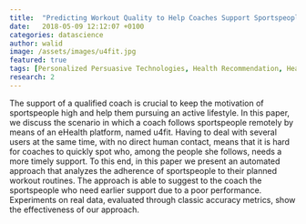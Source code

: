 ```yaml
---
title:  "Predicting Workout Quality to Help Coaches Support Sportspeople"
date:   2018-05-09 12:12:07 +0100
categories: datascience
author: walid
image: /assets/images/u4fit.jpg
featured: true
tags: [Personalized Persuasive Technologies, Health Recommendation, Healthy Lifestyle, eCoaching, Motivation]
research: 2
---
```


The support of a qualified coach is crucial to keep the motivation of
sportspeople high and help them pursuing an active lifestyle. In this
paper, we discuss the scenario in which a coach follows sportspeople
remotely by means of an eHealth platform, named u4fit. Having
to deal with several users at the same time, with no direct human
contact, means that it is hard for coaches to quickly spot who,
among the people she follows, needs a more timely support. To this
end, in this paper we present an automated approach that analyzes
the adherence of sportspeople to their planned workout routines.
The approach is able to suggest to the coach the sportspeople who
need earlier support due to a poor performance. Experiments on
real data, evaluated through classic accuracy metrics, show the
effectiveness of our approach.
